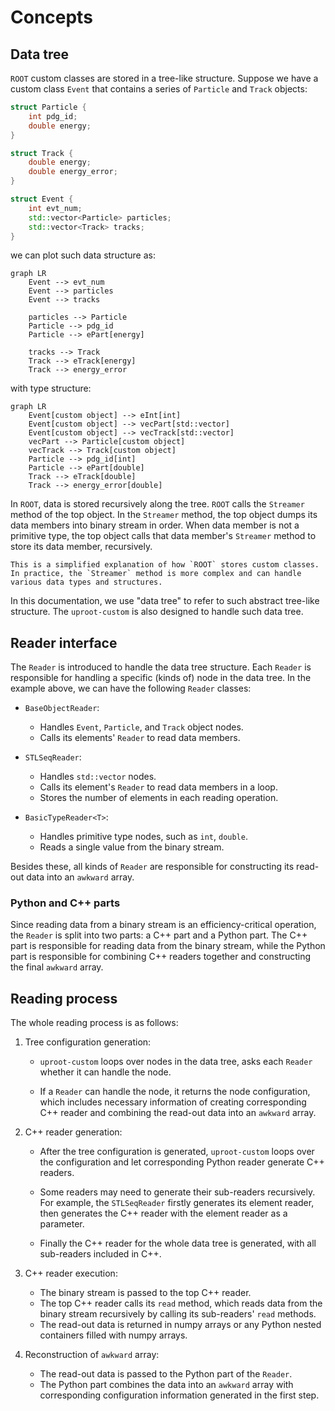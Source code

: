 # Concepts

## Data tree

`ROOT` custom classes are stored in a tree-like structure. Suppose we have a custom class `Event` that contains a series of `Particle` and `Track` objects:

```C++
struct Particle {
    int pdg_id;
    double energy;
}

struct Track {
    double energy;
    double energy_error;
}

struct Event {
    int evt_num;
    std::vector<Particle> particles;
    std::vector<Track> tracks;
}
```

we can plot such data structure as:

```{mermaid}
graph LR
    Event --> evt_num
    Event --> particles
    Event --> tracks

    particles --> Particle
    Particle --> pdg_id
    Particle --> ePart[energy]

    tracks --> Track
    Track --> eTrack[energy]
    Track --> energy_error
```

with type structure:

```{mermaid}
graph LR
    Event[custom object] --> eInt[int]
    Event[custom object] --> vecPart[std::vector]
    Event[custom object] --> vecTrack[std::vector]
    vecPart --> Particle[custom object]
    vecTrack --> Track[custom object]
    Particle --> pdg_id[int]
    Particle --> ePart[double]
    Track --> eTrack[double]
    Track --> energy_error[double]
```

In `ROOT`, data is stored recursively along the tree. `ROOT` calls the `Streamer` method of the top object. In the `Streamer` method, the top object dumps its data members into binary stream in order. When data member is not a primitive type, the top object calls that data member's `Streamer` method to store its data member, recursively.

```{note}
This is a simplified explanation of how `ROOT` stores custom classes. In practice, the `Streamer` method is more complex and can handle various data types and structures.
```

In this documentation, we use "data tree" to refer to such abstract tree-like structure. The `uproot-custom` is also designed to handle such data tree.

## Reader interface

The `Reader` is introduced to handle the data tree structure. Each `Reader` is responsible for handling a specific (kinds of) node in the data tree. In the example above, we can have the following `Reader` classes:

- `BaseObjectReader`:
    - Handles `Event`, `Particle`, and `Track` object nodes.
    - Calls its elements' `Reader` to read data members.

- `STLSeqReader`:
    - Handles `std::vector` nodes.
    - Calls its element's `Reader` to read data members in a loop.
    - Stores the number of elements in each reading operation.

- `BasicTypeReader<T>`:
    - Handles primitive type nodes, such as `int`, `double`.
    - Reads a single value from the binary stream.

Besides these, all kinds of `Reader` are responsible for constructing its read-out data into an `awkward` array.

### Python and C++ parts

Since reading data from a binary stream is an efficiency-critical operation, the `Reader` is split into two parts: a C++ part and a Python part. The C++ part is responsible for reading data from the binary stream, while the Python part is responsible for combining C++ readers together and constructing the final `awkward` array.

## Reading process

The whole reading process is as follows:

1. Tree configuration generation:

    - `uproot-custom` loops over nodes in the data tree, asks each `Reader` whether it can handle the node.

    - If a `Reader` can handle the node, it returns the node configuration, which includes necessary information of creating corresponding C++ reader and combining the read-out data into an `awkward` array.

2. C++ reader generation:

    - After the tree configuration is generated, `uproot-custom` loops over the configuration and let corresponding Python reader generate C++ readers.

    - Some readers may need to generate their sub-readers recursively. For example, the `STLSeqReader` firstly generates its element reader, then generates the C++ reader with the element reader as a parameter.

    - Finally the C++ reader for the whole data tree is generated, with all sub-readers included in C++.

3. C++ reader execution:

    - The binary stream is passed to the top C++ reader.
    - The top C++ reader calls its `read` method, which reads data from the binary stream recursively by calling its sub-readers' `read` methods.
    - The read-out data is returned in numpy arrays or any Python nested containers filled with numpy arrays.

4. Reconstruction of `awkward` array:

    - The read-out data is passed to the Python part of the `Reader`.
    - The Python part combines the data into an `awkward` array with corresponding configuration information generated in the first step.